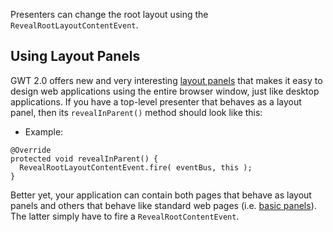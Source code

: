 Presenters can change the root layout using the `RevealRootLayoutContentEvent`.

## Using Layout Panels
GWT 2.0 offers new and very interesting [layout panels](http://code.google.com/webtoolkit/doc/latest/DevGuideUiPanels.html#LayoutPanels) that makes it easy to design web applications using the entire browser window, just like desktop applications. If you have a top-level presenter that behaves as a layout panel, then its `revealInParent()` method should look like this:

* Example:

```
@Override
protected void revealInParent() {
  RevealRootLayoutContentEvent.fire( eventBus, this );
}
```

Better yet, your application can contain both pages that behave as layout panels and others that behave like standard web pages (i.e. [basic panels](http://code.google.com/webtoolkit/doc/latest/DevGuideUiPanels.html#BasicPanels)). The latter simply have to fire a `RevealRootContentEvent`.
